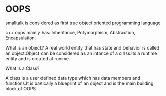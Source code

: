 # OOPS

smalltalk is considered as first true object oriented programming language

c++ oops mainly has:
  Inheritance,
  Polymorphism,
  Abstraction,
  Encapsulation,
  
What is an object?
A real world entity that has state and behavior is called an object.Object can be considered as an intance of a class.Its a runtime entity and is created at runime.

What is a Class?

A class is a user defined data type which has data members and functions.It is basically a blueprint of an object and is the main building block of OOPS. 
